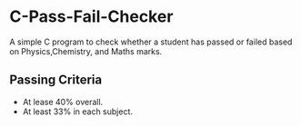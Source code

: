 # C-Pass-Fail-Checker
A simple C program to check whether a student has passed or failed based on Physics,Chemistry, and Maths marks.

## Passing Criteria
- At lease 40% overall.
- At least 33% in each subject.
